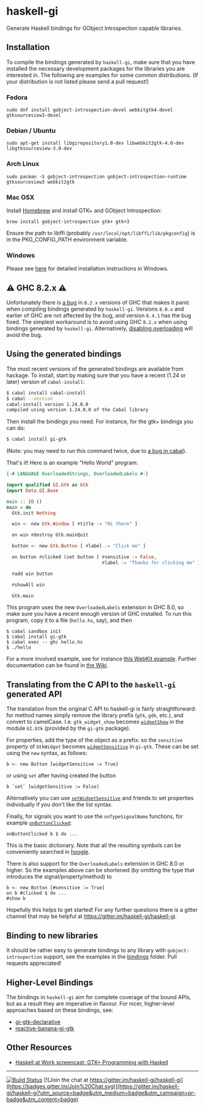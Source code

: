 # haskell-gi

Generate Haskell bindings for GObject Introspection capable libraries.

## Installation

To compile the bindings generated by `haskell-gi`, make sure that you have installed the necessary development packages for the libraries you are interested in. The following are examples for some common distributions. (If your distribution is not listed please send a pull request!)

### Fedora
```
sudo dnf install gobject-introspection-devel webkitgtk4-devel gtksourceview3-devel
```

### Debian / Ubuntu
```
sudo apt-get install libgirepository1.0-dev libwebkit2gtk-4.0-dev libgtksourceview-3.0-dev
```

### Arch Linux
```
sudo pacman -S gobject-introspection gobject-introspection-runtime gtksourceview3 webkit2gtk
```

### Mac OSX

Install [Homebrew](https://brew.sh/) and install GTK+ and GObject Introspection:

```
brew install gobject-introspection gtk+ gtk+3
```
Ensure the path to libffi (probably `/usr/local/opt/libffi/lib/pkgconfig`) is in the PKG_CONFIG_PATH environment variable.


### Windows

Please see [here](https://github.com/haskell-gi/haskell-gi/wiki/Using-haskell-gi-in-Windows) for detailed installation instructions in Windows.

## ⚠️ GHC 8.2.x ⚠️

Unfortunately there is [a bug](https://ghc.haskell.org/trac/ghc/ticket/14382) in `8.2.x` versions of GHC that makes it panic when compiling bindings generated by `haskell-gi`. Versions `8.0.x` and earlier of GHC are not affected by the bug, and version `8.4.1` has the bug fixed. The simplest workaround is to avoid using GHC `8.2.x` when using bindings generated by `haskell-gi`. Alternatively, [disabling overloading](https://github.com/haskell-gi/haskell-gi/wiki/Overloading#disabling-overloading) will avoid the bug.

## Using the generated bindings

The most recent versions of the generated bindings are available from hackage. To install, start by making sure that you have a recent (1.24 or later) version of `cabal-install`:
```sh
$ cabal install cabal-install
$ cabal --version
cabal-install version 1.24.0.0
compiled using version 1.24.0.0 of the Cabal library 
```

Then install the bindings you need. For instance, for the gtk+ bindings you can do:
```sh
$ cabal install gi-gtk
```
(Note: you may need to run this command twice, due to [a bug in cabal](https://github.com/haskell/cabal/issues/3436)).

That's it! Here is an example "Hello World" program:
```haskell
{-# LANGUAGE OverloadedStrings, OverloadedLabels #-}

import qualified GI.Gtk as Gtk
import Data.GI.Base

main :: IO ()
main = do
  Gtk.init Nothing

  win <- new Gtk.Window [ #title := "Hi there" ]

  on win #destroy Gtk.mainQuit

  button <- new Gtk.Button [ #label := "Click me" ]

  on button #clicked (set button [ #sensitive := False,
                                   #label := "Thanks for clicking me" ])

  #add win button

  #showAll win

  Gtk.main
```
This program uses the new `OverloadedLabels` extension in GHC 8.0, so make sure you have a recent enough version of GHC installed. To run this program, copy it to a file (`hello.hs`, say), and then
```
$ cabal sandbox init
$ cabal install gi-gtk
$ cabal exec -- ghc hello.hs
$ ./hello
```
For a more involved example, see for instance [this WebKit example](https://github.com/haskell-gi/haskell-gi/tree/master/examples). Further documentation can be found in [the Wiki](https://github.com/haskell-gi/haskell-gi/wiki).

## Translating from the C API to the `haskell-gi` generated API

The translation from the original C API to haskell-gi is fairly
straightforward: for method names simply remove the library prefix
(`gtk`, `gdk`, etc.), and convert to camelCase. I.e. `gtk_widget_show`
becomes
[`widgetShow`](https://hackage.haskell.org/package/gi-gtk/docs/GI-Gtk-Objects-Widget.html#v:widgetShow)
in the module `GI.Gtk` (provided by the `gi-gtk` package).

For properties, add the type of the object as a prefix: so the `sensitive` property of `GtkWidget` becomes [`widgetSensitive`](https://hackage.haskell.org/package/gi-gtk/docs/GI-Gtk-Objects-Widget.html#v:widgetSensitive) in `gi-gtk`. These can be set using the `new` syntax, as follows:

    b <- new Button [widgetSensitive := True]

or using `set` after having created the button

    b `set` [widgetSensitive := False]

Alternatively you can use [`setWidgetSensitive`](https://hackage.haskell.org/package/gi-gtk/docs/GI-Gtk-Objects-Widget.html#v:setWidgetSensitive) and friends to set properties individually if you don't like the list syntax.

Finally, for signals you want to use the `onTypeSignalName` functions, for example [`onButtonClicked`](https://hackage.haskell.org/package/gi-gtk/docs/GI-Gtk-Objects-Button.html#v:onButtonClicked):

    onButtonClicked b $ do ...

This is the basic dictionary. Note that all the resulting symbols can be conveniently searched in [hoogle](http://hoogle.haskell.org).

There is also support for the `OverloadedLabels` extension in GHC 8.0 or higher. So the examples above can be shortened (by omitting the type that introduces the signal/property/method) to

    b <- new Button [#sensitive := True]
    on b #clicked $ do ...
    #show b

Hopefully this helps to get started! For any further questions there is a gitter channel that may be helpful at https://gitter.im/haskell-gi/haskell-gi.

##  Binding to new libraries

It should be rather easy to generate bindings to any library with `gobject-introspection` support, see the examples in the [bindings](https://github.com/haskell-gi/haskell-gi/tree/master/bindings) folder. Pull requests appreciated!

## Higher-Level Bindings

The bindings in `haskell-gi` aim for complete coverage of the bound APIs, but as a result they are imperative in flavour. For nicer, higher-level approaches based on these bindings, see:

* [gi-gtk-declarative](https://github.com/owickstrom/gi-gtk-declarative)
* [reactive-banana-gi-gtk](https://github.com/mr/reactive-banana-gi-gtk)

## Other Resources

* [Haskell at Work screencast: GTK+ Programming with Haskell](https://haskell-at-work.com/episodes/2018-11-13-gtk-programming-with-haskell.html)

---

[![Build Status](https://travis-ci.org/haskell-gi/haskell-gi.svg?branch=master)](https://travis-ci.org/haskell-gi/haskell-gi) [![Join the chat at https://gitter.im/haskell-gi/haskell-gi](https://badges.gitter.im/Join%20Chat.svg)](https://gitter.im/haskell-gi/haskell-gi?utm_source=badge&utm_medium=badge&utm_campaign=pr-badge&utm_content=badge)
